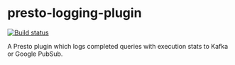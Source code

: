 # presto-logging-plugin

[![Build status](https://badge.buildkite.com/31ad8b950d1f5a2e45d2704e5a591b2cf478bedc6def64ef94.svg)](https://buildkite.com/shopify/presto-logging-plugin)

A Presto plugin which logs completed queries with execution stats to Kafka or Google PubSub.
